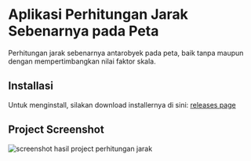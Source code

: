 # Aplikasi Perhitungan Jarak Sebenarnya pada Peta
Perhitungan jarak sebenarnya antarobyek pada peta, baik tanpa maupun dengan mempertimbangkan nilai faktor skala.

## Installasi
Untuk menginstall, silakan download installernya di sini: [releases page](https://github.com/rifkifau/jarak-sebenarnya-pada-peta/releases)

## Project Screenshot
![screenshot hasil project perhitungan jarak](https://user-images.githubusercontent.com/24805357/35192564-99b3b9c6-fec7-11e7-881c-ad2af8c3f773.jpg)
